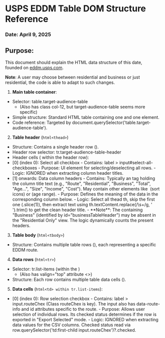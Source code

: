 # USPS EDDM Table DOM Structure Reference
### Date: April 9, 2025

## Purpose:
This document should explain the HTML data structure of this date, founded on [eddm.usps.com](https://eddm.usps.com).

**Note**: A user may choose between residential and business or just residential, the code is able to adapt to such changes.

1. **Main table container**:
- Selector: table.target-audience-table
  - (Also has class col-12, but target-audience-table seems more specific)
- Simple structure: Standard HTML table containing one <thead> and one <tbody> element.
- Code reference: Targeted by document.querySelector('table.target-audience-table').
2. **Table header** (```html<thead>```)
- Structure: Contains a single header row (<tr>).
- Header row selector: tr.target-audience-table-header
- Header cells (<th> within the header row):
- <th>[0] (index 0): Select all checkbox
  - Contains: label > input#select-all-checkboxes
  - Purpose: UI element for selecting/deselecting all rows.
  - Logic: IGNORED when extracting column header titles.
- <th>[1] onwards: Data column headers
  - Contains: Typically an <a> tag holding the column title text (e.g., "Route", "Residential", "Business", "Total", "Age...", "Size", "Income", "Cost"). May contain other elements like <img> (sort icons) or <span> (age range).
  - Purpose: Defines the meaning of the data in the corresponding column below.
  - Logic: Select all thead th, skip the first one (.slice(1)), then extract text using th.textContent.replace(/\s+/g, ' ').trim() to get the clean header title.
  - **Note**: The <th> containing "Business" (identified by id="businessTableHeader") may be absent in the "Residential Only" view. The logic dynamically counts the present headers.
3. **Table body** (```html<tbody>```)
- Structure: Contains multiple table rows (<tr>), each representing a specific EDDM route.
4. **Data rows** (```html<tr>```)
- Selector: tr.list-items (within the <tbody>)
  - (Also has valign="top" attribute <<SOME WILL BE EMPTY>>)
- Structure: Each row contains multiple table data cells (<td>).
5. **Data cells**  (```html<td> within tr.list-items```):
- <td>[0] (index 0): Row selection checkbox
  - Contains: label > input.routeChex (Class routeChex is key). The input also has data-route-info and id attributes specific to the route.
  - Purpose: Allows user selection of individual rows. Its checked status determines if the row is exported in "Export Selected" mode.
  - Logic: IGNORED when extracting data values for the CSV columns. Checked status read via row.querySelector('td:first-child input.routeChex')?.checked.
